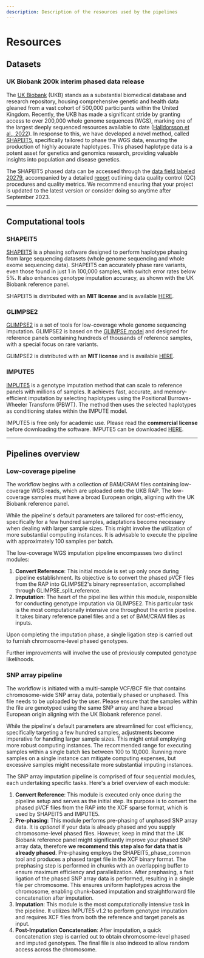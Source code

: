 ```yaml
---
description: Description of the resources used by the pipelines
---
```


# Resources

## Datasets

### UK Biobank 200k interim phased data release

The [UK Biobank](https://www.ukbiobank.ac.uk/) (UKB) stands as a substantial biomedical database and research repository, housing comprehensive genetic and health data gleaned from a vast cohort of 500,000 participants within the United Kingdom. Recently, the UKB has made a significant stride by granting access to over 200,000 whole genome sequences (WGS), marking one of the largest deeply sequenced resources available to date ([Halldorsson et al., 2022](https://doi.org/10.1038/s41586-022-04965-x)). In response to this, we have developed a novel method, called [SHAPEIT5](https://doi.org/10.1038/s41588-023-01415-w), specifically tailored to phase the WGS data, ensuring the production of highly accurate haplotypes. This phased haplotype data is a potent asset for genetics and genomics research, providing valuable insights into population and disease genetics.

The SHAPEIT5 phased data can be accessed through the [data field labeled 20279](https://biobank.ndph.ox.ac.uk/ukb/field.cgi?id=20279), accompanied by a detailed [report](https://biobank.ndph.ox.ac.uk/ukb/refer.cgi?id=1910) outlining data quality control (QC) procedures and quality metrics. We recommend ensuring that your project is updated to the latest version or consider doing so anytime after September 2023.

***

## Computational tools

### SHAPEIT5

[SHAPEIT5](https://doi.org/10.1038/s41588-023-01415-w) is a phasing software designed to perform haplotype phasing from large sequencing datasets (whole genome sequencing and whole exome sequencing data). SHAPEIT5 can accurately phase rare variants, even those found in just 1 in 100,000 samples, with switch error rates below 5%. It also enhances genotype imputation accuracy, as shown with the UK Biobank reference panel.

SHAPEIT5 is distributed with an **MIT license** and is available [HERE](https://github.com/odelaneau/shapeit5).

### GLIMPSE2

[GLIMPSE2](https://doi.org/10.1038/s41588-023-01438-3) is a set of tools for low-coverage whole genome sequencing imputation. GLIMPSE2 is based on the [GLIMPSE model](https://www.nature.com/articles/s41588-020-00756-0) and designed for reference panels containing hundreds of thousands of reference samples, with a special focus on rare variants.

GLIMPSE2 is distributed with an **MIT license** and is available [HERE](https://github.com/odelaneau/GLIMPSE).

### IMPUTE5

[IMPUTE5](https://doi.org/10.1371/journal.pgen.1009049) is a genotype imputation method that can scale to reference panels with millions of samples. It achieves fast, accurate, and memory-efficient imputation by selecting haplotypes using the Positional Burrows-Wheeler Transform (PBWT). The method then uses the selected haplotypes as conditioning states within the IMPUTE model.

IMPUTE5 is free only for academic use. Please read the **commercial license** before downloading the software. IMPUTE5 can be downloaded [HERE](https://jmarchini.org/software/#impute-5).

***

## Pipelines overview

### Low-coverage pipeline

The workflow begins with a collection of BAM/CRAM files containing low-coverage WGS reads, which are uploaded onto the UKB RAP. The low-coverage samples must have a broad European origin, aligning with the UK Biobank reference panel.

While the pipeline's default parameters are tailored for cost-efficiency, specifically for a few hundred samples, adaptations become necessary when dealing with larger sample sizes. This might involve the utilization of more substantial computing instances. It is advisable to execute the pipeline with approximately 100 samples per batch.

The low-coverage WGS imputation pipeline encompasses two distinct modules:

1. **Convert Reference**: This initial module is set up only once during pipeline establishment. Its objective is to convert the phased pVCF files from the RAP into GLIMPSE2's binary representation, accomplished through GLIMPSE\_split\_reference.
2. **Imputation**: The heart of the pipeline lies within this module, responsible for conducting genotype imputation via GLIMPSE2. This particular task is the most computationally intensive one throughout the entire pipeline. It takes binary reference panel files and a set of BAM/CRAM files as inputs.

Upon completing the imputation phase, a single ligation step is carried out to furnish chromosome-level phased genotypes.

Further improvements will involve the use of previously computed genotype likelihoods.

### SNP array pipeline

The workflow is initiated with a multi-sample VCF/BCF file that contains chromosome-wide SNP array data, potentially phased or unphased. This file needs to be uploaded by the user. Please ensure that the samples within the file are genotyped using the same SNP array and have a broad European origin aligning with the UK Biobank reference panel.

While the pipeline's default parameters are streamlined for cost efficiency, specifically targeting a few hundred samples, adjustments become imperative for handling larger sample sizes. This might entail employing more robust computing instances. The recommended range for executing samples within a single batch lies between 100 to 10,000. Running more samples on a single instance can mitigate computing expenses, but excessive samples might necessitate more substantial imputing instances.

The SNP array imputation pipeline is comprised of four sequential modules, each undertaking specific tasks. Here's a brief overview of each module:

1. **Convert Reference**: This module is executed only once during the pipeline setup and serves as the initial step. Its purpose is to convert the phased pVCF files from the RAP into the XCF sparse format, which is used by SHAPEIT5 and IMPUTE5.
2. **Pre-phasing**: This module performs pre-phasing of unphased SNP array data. It is _optional_ if your data is already phased and you supply chromosome-level phased files. However, keep in mind that the UK Biobank reference panel might significantly improve your phased SNP array data, therefore **we recommend this step also for data that is already phased**. Pre-phasing employs the SHAPEIT5\_phase\_common tool and produces a phased target file in the XCF binary format. The prephasing step is performed in chunks with an overlapping buffer to ensure maximum efficiency and parallelization. After prephasing, a fast ligation of the phased SNP array data is performed, resulting in a single file per chromosome. This ensures uniform haplotypes across the chromosome, enabling chunk-based imputation and straightforward file concatenation after imputation.
3. **Imputation**: This module is the most computationally intensive task in the pipeline. It utilizes IMPUTE5 v1.2 to perform genotype imputation and requires XCF files from both the reference and target panels as input.
4. **Post-Imputation Concatenation**: After imputation, a quick concatenation step is carried out to obtain chromosome-level phased and imputed genotypes. The final file is also indexed to allow random access across the chromosome.
